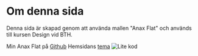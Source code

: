 Om denna sida
==============================================
Denna sida är skapad genom att använda mallen "Anax Flat" och används till kursen Design vid BTH.

Min Anax Flat på [Github](https://github.com/ragren/anax-flat)
Hemsidans [tema](https://github.com/ragren/anax-flat-theme)
![Lite kod](img/code.jpg)
